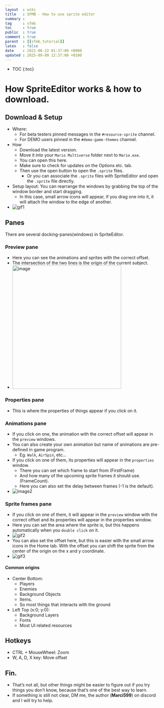 ```yaml
---
layout  : wiki
title   : SFMB - How to use sprite editor
summary : 
tag     : sfmb
toc     : true
public  : true
comment : true
parent  : [[sfmb_tutorial]]
latex   : false
date    : 2021-06-22 01:37:00 +0900 
updated : 2025-09-09 12:37:00 +0100
---
```

* TOC
{:toc}

# How SpriteEditor works & how to download. 

## Download & Setup
- Where:
	- For beta testers pinned messages in the `#resource-sprite` channel.
	- For DEMO users pinned in the `#demo-game-themes` channel.
- How
	- Download the latest version.
	- Move it into your `Mario Multiverse` folder next to `Mario.exe`.
	- You can open this here.
 	- Make sure to check for updates on the Options etc. tab.
	- Then use the open button to open the `.sprite` files.
		- Or you can associate the `.sprite` files with SpriteEditor and open the `.sprite` file directly.
- Setup layout: You can rearrange the windows by grabbing the top of the window border and start dragging. 
	- In this case, small arrow icons will appear, if you drag one into it, it will attach the window to the edge of another.
- ![gif1](https://user-images.githubusercontent.com/40640441/122874734-9e720f00-d333-11eb-991e-88491c2b0a44.gif)

## Panes
There are several docking-panes(windows) in SpriteEditor. 

### Preview pane
- Here you can see the animations and sprites with the correct offset.
- The intersection of the two lines is the origin of the current subject.
- <img width="355" height="403" alt="image" src="https://github.com/user-attachments/assets/e1cb0c56-425a-4776-ac10-70a8e1a6423c" />


### Properties pane
- This is where the properties of things appear if you click on it.
 
### Animations pane
- If you click on one, the animation with the correct offset will appear in the `preview` windows.
- You can also create your own animation but name of animations are pre-defined in game program.
	- Eg. `Walk`, `AirSpin`, etc...
- If you click on one of them, its properties will appear in the `properties` window. 
	- There you can set which frame to start from (FirstFrame) 
	- And how many of the upcoming sprite frames it should use. (FrameCount). 
	- Here you can also set the delay between frames (-1 is the default).
- ![image2](https://user-images.githubusercontent.com/40640441/122876146-71266080-d335-11eb-832f-949099e70306.png)
		
### Sprite frames pane
- If you click on one of them, it will appear in the `preview` window with the correct offset and its properties will appear in the properties window. 
- Here you can set the area where the sprite is, but this happens automatically when you `double click` on it.
- ![gif2](https://user-images.githubusercontent.com/40640441/122875522-aaaa9c00-d334-11eb-9995-283d946766fb.gif)
- You can also set the offset here, but this is easier with the small arrow icons in the Home tab. With the offset you can shift the sprite from the center of the origin on the x and y coordinate.
- ![gif3](https://user-images.githubusercontent.com/40640441/122875978-3de3d180-d335-11eb-82b1-6342ad9ae62f.gif)
#### Common origins
- Center Bottom:
	- Players
	- Enemies
 	- Background Objects
	- Items.
 	- So most things that interacts with the ground 
- Left Top (x:0; y:0):
	- Background Layers
	- Fonts
 	- Most UI related resources

## Hotkeys
- CTRL + MouseWheel: Zoom
- W, A, D, X key: Move offset

## Fin.
- That’s not all, but other things might be easier to figure out if you try things you don’t know, because that’s one of the best way to learn.
- If something is still not clear, DM me, the author (**Marci599**) on discord and I will try to help.

